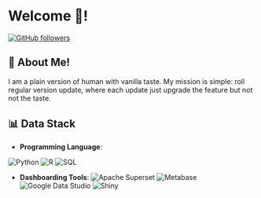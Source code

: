 # Welcome 🤝!
[![GitHub followers](https://img.shields.io/github/followers/blakcjack?label=Follow&style=social)](https://github.com/blakcjack)

## 🙂 About Me!

I am a plain version of human with vanilla taste. My mission is simple: roll regular version update, where each update just upgrade the feature but not not the taste.

## 📊 Data Stack

- **Programming Language**: 

![Python](https://img.shields.io/badge/-Python-3776AB?style=flat-square&logo=python&logoColor=black) ![R](https://img.shields.io/badge/-R-276DC3?style=flat-square&logo=R&logoColor=white) ![SQL](https://img.shields.io/badge/-SQL%20%7C%20RDBMS-4479A1?)

<!-- <div align="left">
  <img src="https://cdn.jsdelivr.net/gh/devicons/devicon/icons/python/python-original.svg" height="40" alt="Ptyhon Logo"  />
  <img width="12" />
  <img src="https://cdn.jsdelivr.net/gh/devicons/devicon/icons/r/r-original.svg" height="40" alt="R logo"  />
  <img width="12" />
</div> -->

- **Dashboarding Tools**:
![Apache Superset](https://img.shields.io/badge/-Apache%20Superset-20A6C9?style=flat-square&logo=apachesuperset&logoColor=black) ![Metabase](https://img.shields.io/badge/-Metabase-509EE3?style=flat-square&logo=metabase&logoColor=black) ![Google Data Studio](https://img.shields.io/badge/-Google%20Data%20Studio-669DF6?style=flat-square&logo=googledatastudio&logoColor=black) ![Shiny](https://img.shields.io/badge/-Google%20Data%20Studio-276DC3?style=flat-square&logo=Shiny&logoColor=black)

<!-- <picture>
  <img src="/github-metrics.svg" alt="Metrics">
</picture> -->
